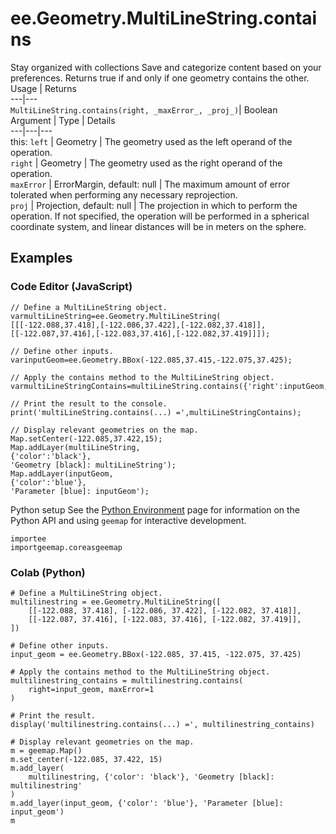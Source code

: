  
#  ee.Geometry.MultiLineString.contains
Stay organized with collections  Save and categorize content based on your preferences. 
Returns true if and only if one geometry contains the other. Usage | Returns  
---|---  
`MultiLineString.contains(right, _maxError_, _proj_)`|  Boolean  
Argument | Type | Details  
---|---|---  
this: `left` | Geometry | The geometry used as the left operand of the operation.  
`right` | Geometry | The geometry used as the right operand of the operation.  
`maxError` | ErrorMargin, default: null | The maximum amount of error tolerated when performing any necessary reprojection.  
`proj` | Projection, default: null | The projection in which to perform the operation. If not specified, the operation will be performed in a spherical coordinate system, and linear distances will be in meters on the sphere.  
## Examples
### Code Editor (JavaScript)
```
// Define a MultiLineString object.
varmultiLineString=ee.Geometry.MultiLineString(
[[[-122.088,37.418],[-122.086,37.422],[-122.082,37.418]],
[[-122.087,37.416],[-122.083,37.416],[-122.082,37.419]]]);

// Define other inputs.
varinputGeom=ee.Geometry.BBox(-122.085,37.415,-122.075,37.425);

// Apply the contains method to the MultiLineString object.
varmultiLineStringContains=multiLineString.contains({'right':inputGeom,'maxError':1});

// Print the result to the console.
print('multiLineString.contains(...) =',multiLineStringContains);

// Display relevant geometries on the map.
Map.setCenter(-122.085,37.422,15);
Map.addLayer(multiLineString,
{'color':'black'},
'Geometry [black]: multiLineString');
Map.addLayer(inputGeom,
{'color':'blue'},
'Parameter [blue]: inputGeom');
```

Python setup
See the [ Python Environment](https://developers.google.com/earth-engine/guides/python_install) page for information on the Python API and using `geemap` for interactive development.
```
importee
importgeemap.coreasgeemap
```

### Colab (Python)
```
# Define a MultiLineString object.
multilinestring = ee.Geometry.MultiLineString([
    [[-122.088, 37.418], [-122.086, 37.422], [-122.082, 37.418]],
    [[-122.087, 37.416], [-122.083, 37.416], [-122.082, 37.419]],
])

# Define other inputs.
input_geom = ee.Geometry.BBox(-122.085, 37.415, -122.075, 37.425)

# Apply the contains method to the MultiLineString object.
multilinestring_contains = multilinestring.contains(
    right=input_geom, maxError=1
)

# Print the result.
display('multilinestring.contains(...) =', multilinestring_contains)

# Display relevant geometries on the map.
m = geemap.Map()
m.set_center(-122.085, 37.422, 15)
m.add_layer(
    multilinestring, {'color': 'black'}, 'Geometry [black]: multilinestring'
)
m.add_layer(input_geom, {'color': 'blue'}, 'Parameter [blue]: input_geom')
m
```

